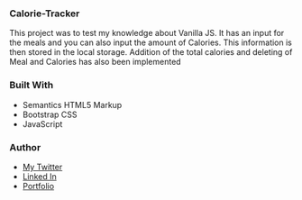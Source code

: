 ### Calorie-Tracker
This project was to test my knowledge about Vanilla JS. It has an input for the meals and you can also input the amount of Calories. This information is then stored in the local storage. Addition of the total calories and deleting of Meal and Calories has also been implemented

### Built With
<ul>
  <li> Semantics HTML5 Markup</li>
  <li> Bootstrap CSS </li>
  <li> JavaScript </li>
  </ul>
  
  ### Author
  <ul>
  <li><a href = "https://twitter.com/home"> My Twitter </a></li>
  <li> <a href = "www.linkedin.com/in/salihu-abdulhamid-7bab04183"> Linked In </a></li>
  <li><a href = "https://infallible-pike-a0b433.netlify.app/"> Portfolio </a></li>

